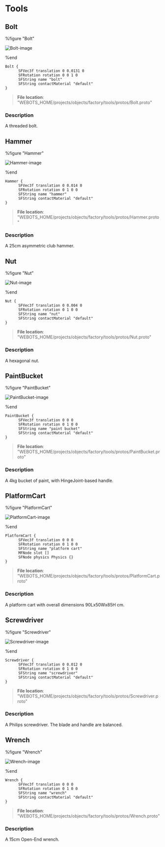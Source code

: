 # Tools

## Bolt

%figure "Bolt"

![Bolt-image](images/objects/tools/Bolt/model.png)

%end

```
Bolt {
      SFVec3f translation 0 0.0131 0
      SFRotation rotation 0 0 1 0
      SFString name "bolt"
      SFString contactMaterial "default"
}
```

> **File location**: "WEBOTS\_HOME/projects/objects/factory/tools/protos/Bolt.proto"

### Description

A threaded bolt.

## Hammer

%figure "Hammer"

![Hammer-image](images/objects/tools/Hammer/model.png)

%end

```
Hammer {
      SFVec3f translation 0 0.014 0
      SFRotation rotation 0 1 0 0
      SFString name "hammer"
      SFString contactMaterial "default"
}
```

> **File location**: "WEBOTS\_HOME/projects/objects/factory/tools/protos/Hammer.proto"

### Description

A 25cm asymmetric club hammer.

## Nut

%figure "Nut"

![Nut-image](images/objects/tools/Nut/model.png)

%end

```
Nut {
      SFVec3f translation 0 0.004 0
      SFRotation rotation 0 1 0 0
      SFString name "nut"
      SFString contactMaterial "default"
}
```

> **File location**: "WEBOTS\_HOME/projects/objects/factory/tools/protos/Nut.proto"

### Description

A hexagonal nut.

## PaintBucket

%figure "PaintBucket"

![PaintBucket-image](images/objects/tools/PaintBucket/model.png)

%end

```
PaintBucket {
      SFVec3f translation 0 0 0
      SFRotation rotation 0 1 0 0
      SFString name "paint bucket"
      SFString contactMaterial "default"
}
```

> **File location**: "WEBOTS\_HOME/projects/objects/factory/tools/protos/PaintBucket.proto"

### Description

A 4kg bucket of paint, with HingeJoint-based handle.

## PlatformCart

%figure "PlatformCart"

![PlatformCart-image](images/objects/tools/PlatformCart/model.png)

%end

```
PlatformCart {
      SFVec3f translation 0 0 0
      SFRotation rotation 0 1 0 0
      SFString name "platform cart"
      MFNode slot []
      SFNode physics Physics {}
}
```

> **File location**: "WEBOTS\_HOME/projects/objects/factory/tools/protos/PlatformCart.proto"

### Description

A platform cart with overall dimensions 90Lx50Wx85H cm.

## Screwdriver

%figure "Screwdriver"

![Screwdriver-image](images/objects/tools/Screwdriver/model.png)

%end

```
Screwdriver {
      SFVec3f translation 0 0.012 0
      SFRotation rotation 0 1 0 0
      SFString name "screwdriver"
      SFString contactMaterial "default"
}
```

> **File location**: "WEBOTS\_HOME/projects/objects/factory/tools/protos/Screwdriver.proto"

### Description

A Philips screwdriver. The blade and handle are balanced.

## Wrench

%figure "Wrench"

![Wrench-image](images/objects/tools/Wrench/model.png)

%end

```
Wrench {
      SFVec3f translation 0 0 0
      SFRotation rotation 0 1 0 0
      SFString name "wrench"
      SFString contactMaterial "default"
}
```

> **File location**: "WEBOTS\_HOME/projects/objects/factory/tools/protos/Wrench.proto"

### Description

A 15cm Open-End wrench.

